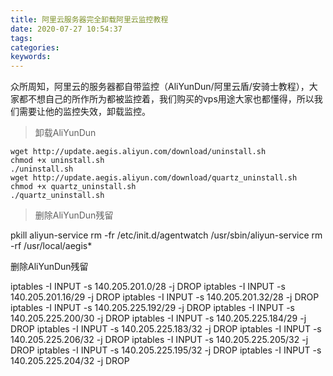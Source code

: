 ```yaml
---
title: 阿里云服务器完全卸载阿里云监控教程
date: 2020-07-27 10:54:37
tags:
categories:
keywords:
---
```


众所周知，阿里云的服务器都自带监控（AliYunDun/阿里云盾/安骑士教程），大家都不想自己的所作所为都被监控着，我们购买的vps用途大家也都懂得，所以我们需要让他的监控失效，卸载监控。


> 卸载AliYunDun
```shell
wget http://update.aegis.aliyun.com/download/uninstall.sh
chmod +x uninstall.sh
./uninstall.sh
wget http://update.aegis.aliyun.com/download/quartz_uninstall.sh
chmod +x quartz_uninstall.sh
./quartz_uninstall.sh
```
> 删除AliYunDun残留

pkill aliyun-service
rm -fr /etc/init.d/agentwatch /usr/sbin/aliyun-service
rm -rf /usr/local/aegis*

删除AliYunDun残留

iptables -I INPUT -s 140.205.201.0/28 -j DROP
iptables -I INPUT -s 140.205.201.16/29 -j DROP
iptables -I INPUT -s 140.205.201.32/28 -j DROP
iptables -I INPUT -s 140.205.225.192/29 -j DROP
iptables -I INPUT -s 140.205.225.200/30 -j DROP
iptables -I INPUT -s 140.205.225.184/29 -j DROP
iptables -I INPUT -s 140.205.225.183/32 -j DROP
iptables -I INPUT -s 140.205.225.206/32 -j DROP
iptables -I INPUT -s 140.205.225.205/32 -j DROP
iptables -I INPUT -s 140.205.225.195/32 -j DROP
iptables -I INPUT -s 140.205.225.204/32 -j DROP
